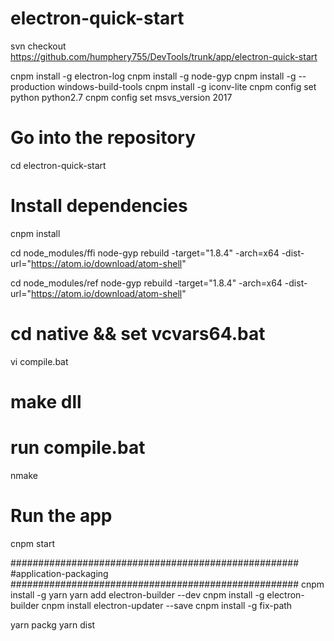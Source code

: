 # electron-quick-start
svn checkout https://github.com/humphery755/DevTools/trunk/app/electron-quick-start

cnpm install -g electron-log
cnpm install -g node-gyp
cnpm install -g --production windows-build-tools
cnpm install -g iconv-lite
cnpm config set python python2.7
cnpm config set msvs_version 2017

# Go into the repository
cd electron-quick-start
# Install dependencies
cnpm install

cd node_modules/ffi
node-gyp rebuild -target="1.8.4" -arch=x64 -dist-url="https://atom.io/download/atom-shell"

cd node_modules/ref
node-gyp rebuild -target="1.8.4" -arch=x64 -dist-url="https://atom.io/download/atom-shell"

# cd native && set vcvars64.bat
vi compile.bat
# make dll
# run compile.bat
nmake

# Run the app
cnpm start



####################################################
#application-packaging
####################################################
cnpm install -g yarn
yarn add electron-builder --dev
cnpm install -g electron-builder
cnpm install electron-updater --save
cnpm install -g fix-path

yarn packg
yarn dist

